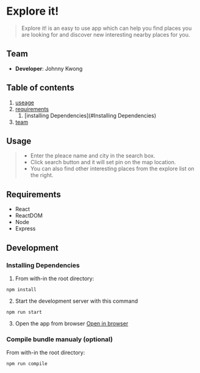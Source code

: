 # Explore it!

>Explore it! is an easy to use app which can help you find places you are looking for and discover new interesting nearby places for you.

## Team

- __Developer__: Johnny Kwong

## Table of contents

1. [useage](#Usage)
2. [requirements](#Requirements)
    1. [installing Dependencies](#Installing Dependencies)
3. [team](#Team)

## Usage

> - Enter the pleace name and city in the search box.
> - Click search button and it will set pin on the map location.
> - You can also find other interesting places from the explore list on the right.

## Requirements

- React
- ReactDOM
- Node
- Express

## Development

### Installing Dependencies

1. From with-in the root directory:

```
npm install
```
2. Start the development server with this command

```
npm run start
```
3. Open the app from browser
[Open in browser](http://localhost:3000/)

### Compile bundle manualy (optional)

From with-in the root directory:
```
npm run compile
```
